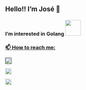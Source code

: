 <h2> Hello!! I’m José 👋 </h2>

### I’m interested in Golang <a href="https://go.dev"><img src="https://images.squarespace-cdn.com/content/v1/5e10bdc20efb8f0d169f85f9/1667998545795-U2LE9NW2BDTDQMCQZT3Q/lifebelt.png" width="50" height="50">

### 📫 How to reach me: 
<a href="" target="_blank"><img src="https://as2.ftcdn.net/v2/jpg/03/96/56/19/1000_F_396561934_t1OwjMZHrVY211bHA5uUEAix0F1SyLci.jpg" width="20" height="20"> 

<a href="josecsuptitz@gmail.com" target="_blank"><img src="https://mailmeteor.com/logos/assets/PNG/Gmail_Logo_512px.png" width="20" height="20">   

<a href="https://twitter.com/ThePixelSlime"><img src="https://w7.pngwing.com/pngs/591/906/png-transparent-x-logo-new-twitter-logo.png" width="20" height="20">

